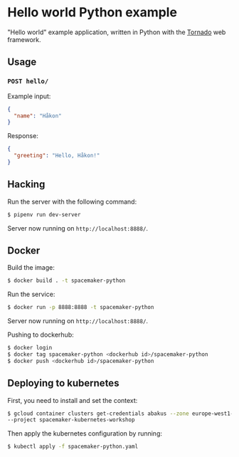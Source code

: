 # Hello world Python example

"Hello world" example application, written in Python with the
[Tornado](http://www.tornadoweb.org/en/latest/) web framework.

## Usage

### `POST hello/`

Example input:

```json
{
  "name": "Håkon"
}
```

Response:

```json
{
  "greeting": "Hello, Håkon!"
}
```

## Hacking

Run the server with the following command:

```bash
$ pipenv run dev-server
```

Server now running on `http://localhost:8888/`.

## Docker

Build the image:

```bash
$ docker build . -t spacemaker-python
```

Run the service:

```bash
$ docker run -p 8888:8888 -t spacemaker-python
```

Server now running on `http://localhost:8888/`.

Pushing to dockerhub:

```bash
$ docker login
$ docker tag spacemaker-python <dockerhub id>/spacemaker-python
$ docker push <dockerhub id>/spacemaker-python
```

## Deploying to kubernetes

First, you need to install and set the context:

```bash
$ gcloud container clusters get-credentials abakus --zone europe-west1-b \
--project spacemaker-kubernetes-workshop
```

Then apply the kubernetes configuration by running:

```bash
$ kubectl apply -f spacemaker-python.yaml
```

